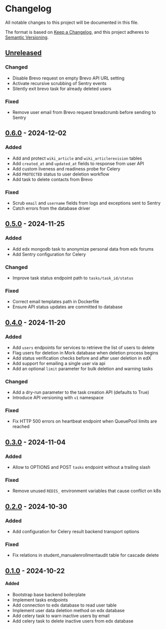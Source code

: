 # Changelog

All notable changes to this project will be documented in this file.

The format is based on [Keep a Changelog](https://keepachangelog.com/en/1.0.0/),
and this project adheres to
[Semantic Versioning](https://semver.org/spec/v2.0.0.html).

## [Unreleased]

### Changed

- Disable Brevo request on empty Brevo API URL setting
- Activate recursive scrubbing of Sentry events
- Silently exit brevo task for already deleted users

### Fixed

- Remove user email from Brevo request breadcrumb before sending to Sentry

## [0.6.0] - 2024-12-02

### Added

- Add and protect `wiki_article` and `wiki_articlerevision` tables
- Add `created_at` and `updated_at` fields to response from user API
- Add custom liveness and readiness probe for Celery
- Add `PROTECTED` status to user deletion workflow
- Add task to delete contacts from Brevo

### Fixed

- Scrub `email` and `username` fields from logs and exceptions sent to Sentry
- Catch errors from the database driver

## [0.5.0] - 2024-11-25

### Added

- Add edx mongodb task to anonymize personal data from edx forums
- Add Sentry configuration for Celery

### Changed

- Improve task status endpoint path to `tasks/task_id/status`

### Fixed

- Correct email templates path in Dockerfile
- Ensure API status updates are committed to database

## [0.4.0] - 2024-11-20

### Added

- Add `users` endpoints for services to retrieve the list of users to delete
- Flag users for deletion in Mork database when deletion process begins
- Add status verification checks before and after user deletion in edX
- Add support for emailing a single user via api
- Add an optional `limit` parameter for bulk deletion and warning tasks

### Changed

- Add a dry-run parameter to the task creation API (defaults to True)
- Introduce API versioning with `v1` namespace

### Fixed

- Fix HTTP 500 errors on heartbeat endpoint when QueuePool limits are reached

## [0.3.0] - 2024-11-04

### Added

- Allow to OPTIONS and POST `tasks` endpoint without a trailing slash

### Fixed

- Remove unused `REDIS_` environment variables that cause conflict on k8s

## [0.2.0] - 2024-10-30

### Added

- Add configuration for Celery result backend transport options

### Fixed

- Fix relations in student_manualenrollmentaudit table for cascade delete

## [0.1.0] - 2024-10-22

#### Added

- Bootstrap base backend boilerplate
- Implement tasks endpoints
- Add connection to edx database to read user table
- Implement user data deletion method on edx database
- Add celery task to warn inactive users by email
- Add celery task to delete inactive users from edx database

[unreleased]: https://github.com/openfun/mork/compare/v0.6.0...main
[0.6.0]: https://github.com/openfun/mork/compare/v0.5.0...v0.6.0
[0.5.0]: https://github.com/openfun/mork/compare/v0.4.0...v0.5.0
[0.4.0]: https://github.com/openfun/mork/compare/v0.3.0...v0.4.0
[0.3.0]: https://github.com/openfun/mork/compare/v0.2.0...v0.3.0
[0.2.0]: https://github.com/openfun/mork/compare/v0.1.0...v0.2.0
[0.1.0]: https://github.com/openfun/mork/compare/1e60ac8...v0.1.0
